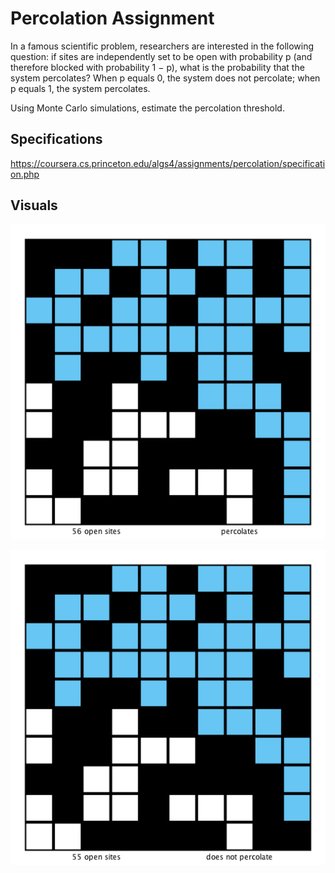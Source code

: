 Percolation Assignment
======================

In a famous scientific problem, researchers are interested in the following question: if sites are independently
set to be open with probability p (and therefore blocked with probability 1 − p), what is the probability that
the system percolates? When p equals 0, the system does not percolate; when p equals 1, the system percolates.

Using Monte Carlo simulations, estimate the percolation threshold.

Specifications
--------------
https://coursera.cs.princeton.edu/algs4/assignments/percolation/specification.php

Visuals
-------

![Percolates](input10.png)

![Does not percolate](input10-no.png)

